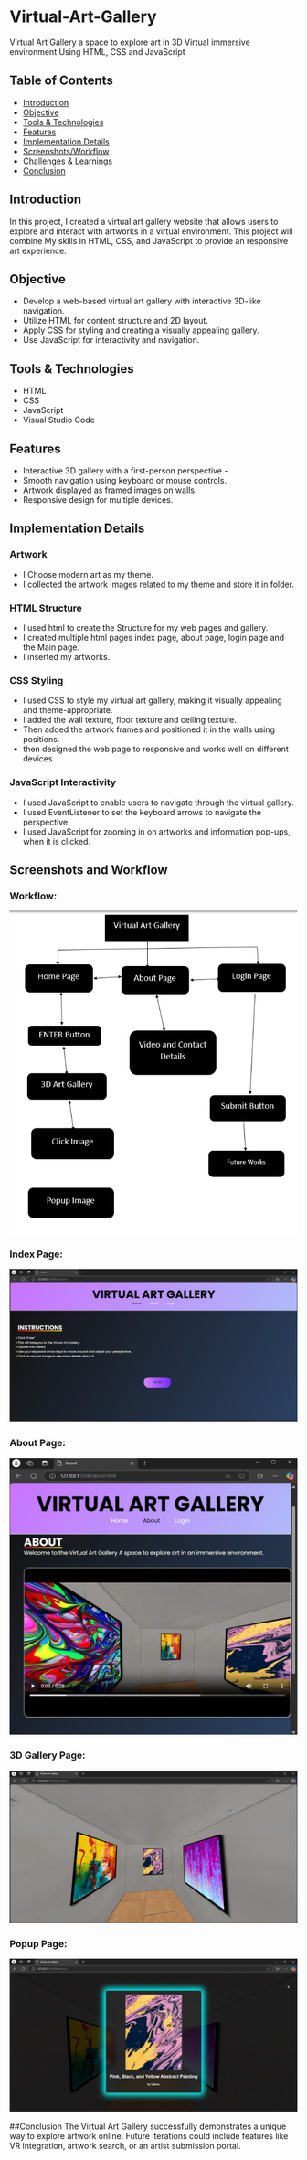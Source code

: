 # Virtual-Art-Gallery
Virtual Art Gallery a space to explore art in 3D Virtual immersive environment Using HTML, CSS and JavaScript

## Table of Contents

- [Introduction](#Introduction)
- [Objective](#Objective)
- [Tools & Technologies](#Tools&Technologies)
- [Features](#Features)
- [Implementation Details](#ImplementationDetails)
- [Screenshots/Workflow](#ScreenshotsandWorkflow)
- [Challenges & Learnings](#Challenges&Learnings)
- [Conclusion](#Conclusion)

## Introduction
In this project, I created a virtual art gallery website that allows users to explore and interact with artworks in a virtual environment. This project will combine My skills in HTML, CSS, and JavaScript to provide an responsive art experience.

## Objective
  - Develop a web-based virtual art gallery with interactive 3D-like navigation. 
  - Utilize HTML for content structure and 2D layout.
  - Apply CSS for styling and creating a visually appealing gallery.
  - Use JavaScript for interactivity and navigation.

## Tools & Technologies
- HTML
- CSS
- JavaScript
- Visual Studio Code

## Features
- Interactive 3D gallery with a first-person perspective.-
- Smooth navigation using keyboard or mouse controls.
- Artwork displayed as framed images on walls.
- Responsive design for multiple devices.

## Implementation Details
### Artwork
- I Choose modern art as my theme.
- I collected the artwork images related to my theme and store it in folder.
### HTML Structure
- I used html to create the Structure for my web pages and gallery.
- I created multiple html pages index page, about page, login page and the Main page.
- I inserted my artworks.
### CSS Styling
- I used CSS to style my virtual art gallery, making it visually appealing and theme-appropriate.
- I added the wall texture, floor texture and ceiling texture.
- Then added the artwork frames and positioned it in the walls using positions.
- then designed the web page to responsive and works well on different devices.
### JavaScript Interactivity
- I used JavaScript to enable users to navigate through the virtual gallery.
- I used EventListener to set the keyboard arrows to navigate the perspective.
- I used JavaScript for zooming in on artworks and information pop-ups, when it is clicked.

## Screenshots and Workflow
### Workflow:
![](https://github.com/Sudharshan2024/Virtual-Art-Gallery/blob/24d4a947d0f76dacd63154d3afc349a9019d3a13/WorkFlow.jpg)
### Index Page:
![](https://github.com/Sudharshan2024/Virtual-Art-Gallery/blob/0b9c2efb198458f9008e201487cc8f6885f68434/Index-page.jpg)
### About Page:
![](https://github.com/Sudharshan2024/Virtual-Art-Gallery/blob/0b9c2efb198458f9008e201487cc8f6885f68434/About-page.jpg)
### 3D Gallery Page:
![](https://github.com/Sudharshan2024/Virtual-Art-Gallery/blob/0b9c2efb198458f9008e201487cc8f6885f68434/art-Gallery-page.jpg)
### Popup Page:
![](https://github.com/Sudharshan2024/Virtual-Art-Gallery/blob/0b9c2efb198458f9008e201487cc8f6885f68434/Popup-page.jpg)

##Conclusion 
The Virtual Art Gallery successfully demonstrates a unique way to 
explore artwork online. Future iterations could include features like VR 
integration, artwork search, or an artist submission portal.

